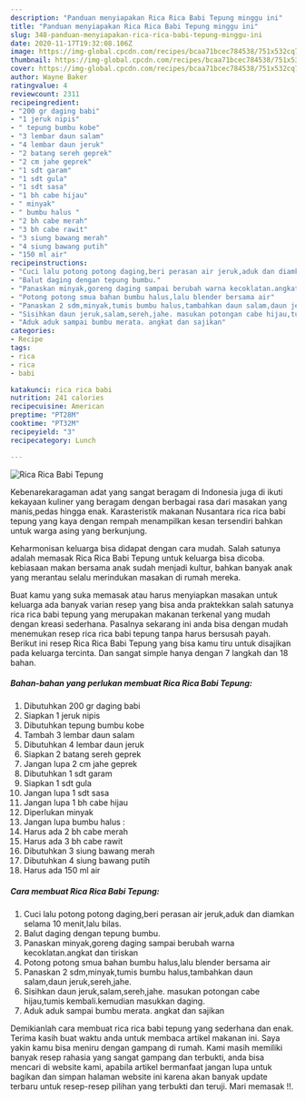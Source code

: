 ```yaml
---
description: "Panduan menyiapakan Rica Rica Babi Tepung minggu ini"
title: "Panduan menyiapakan Rica Rica Babi Tepung minggu ini"
slug: 348-panduan-menyiapakan-rica-rica-babi-tepung-minggu-ini
date: 2020-11-17T19:32:08.106Z
image: https://img-global.cpcdn.com/recipes/bcaa71bcec784538/751x532cq70/rica-rica-babi-tepung-foto-resep-utama.jpg
thumbnail: https://img-global.cpcdn.com/recipes/bcaa71bcec784538/751x532cq70/rica-rica-babi-tepung-foto-resep-utama.jpg
cover: https://img-global.cpcdn.com/recipes/bcaa71bcec784538/751x532cq70/rica-rica-babi-tepung-foto-resep-utama.jpg
author: Wayne Baker
ratingvalue: 4
reviewcount: 2311
recipeingredient:
- "200 gr daging babi"
- "1 jeruk nipis"
- " tepung bumbu kobe"
- "3 lembar daun salam"
- "4 lembar daun jeruk"
- "2 batang sereh geprek"
- "2 cm jahe geprek"
- "1 sdt garam"
- "1 sdt gula"
- "1 sdt sasa"
- "1 bh cabe hijau"
- " minyak"
- " bumbu halus "
- "2 bh cabe merah"
- "3 bh cabe rawit"
- "3 siung bawang merah"
- "4 siung bawang putih"
- "150 ml air"
recipeinstructions:
- "Cuci lalu potong potong daging,beri perasan air jeruk,aduk dan diamkan selama 10 menit,lalu bilas."
- "Balut daging dengan tepung bumbu."
- "Panaskan minyak,goreng daging sampai berubah warna kecoklatan.angkat dan tiriskan"
- "Potong potong smua bahan bumbu halus,lalu blender bersama air"
- "Panaskan 2 sdm,minyak,tumis bumbu halus,tambahkan daun salam,daun jeruk,sereh,jahe."
- "Sisihkan daun jeruk,salam,sereh,jahe. masukan potongan cabe hijau,tumis kembali.kemudian masukkan daging."
- "Aduk aduk sampai bumbu merata. angkat dan sajikan"
categories:
- Recipe
tags:
- rica
- rica
- babi

katakunci: rica rica babi 
nutrition: 241 calories
recipecuisine: American
preptime: "PT28M"
cooktime: "PT32M"
recipeyield: "3"
recipecategory: Lunch

---
```



![Rica Rica Babi Tepung](https://img-global.cpcdn.com/recipes/bcaa71bcec784538/751x532cq70/rica-rica-babi-tepung-foto-resep-utama.jpg)

Kebenarekaragaman adat yang sangat beragam di Indonesia juga di ikuti kekayaan kuliner yang beragam dengan berbagai rasa dari masakan yang manis,pedas hingga enak. Karasteristik makanan Nusantara rica rica babi tepung yang kaya dengan rempah menampilkan kesan tersendiri bahkan untuk warga asing yang berkunjung.


Keharmonisan keluarga bisa didapat dengan cara mudah. Salah satunya adalah memasak Rica Rica Babi Tepung untuk keluarga bisa dicoba. kebiasaan makan bersama anak sudah menjadi kultur, bahkan banyak anak yang merantau selalu merindukan masakan di rumah mereka.



Buat kamu yang suka memasak atau harus menyiapkan masakan untuk keluarga ada banyak varian resep yang bisa anda praktekkan salah satunya rica rica babi tepung yang merupakan makanan terkenal yang mudah dengan kreasi sederhana. Pasalnya sekarang ini anda bisa dengan mudah menemukan resep rica rica babi tepung tanpa harus bersusah payah.
Berikut ini resep Rica Rica Babi Tepung yang bisa kamu tiru untuk disajikan pada keluarga tercinta. Dan sangat simple hanya dengan 7 langkah dan 18 bahan.


<!--inarticleads1-->

##### Bahan-bahan yang perlukan membuat Rica Rica Babi Tepung:

1. Dibutuhkan 200 gr daging babi
1. Siapkan 1 jeruk nipis
1. Dibutuhkan  tepung bumbu kobe
1. Tambah 3 lembar daun salam
1. Dibutuhkan 4 lembar daun jeruk
1. Siapkan 2 batang sereh geprek
1. Jangan lupa 2 cm jahe geprek
1. Dibutuhkan 1 sdt garam
1. Siapkan 1 sdt gula
1. Jangan lupa 1 sdt sasa
1. Jangan lupa 1 bh cabe hijau
1. Diperlukan  minyak
1. Jangan lupa  bumbu halus :
1. Harus ada 2 bh cabe merah
1. Harus ada 3 bh cabe rawit
1. Dibutuhkan 3 siung bawang merah
1. Dibutuhkan 4 siung bawang putih
1. Harus ada 150 ml air




<!--inarticleads2-->

##### Cara membuat  Rica Rica Babi Tepung:

1. Cuci lalu potong potong daging,beri perasan air jeruk,aduk dan diamkan selama 10 menit,lalu bilas.
1. Balut daging dengan tepung bumbu.
1. Panaskan minyak,goreng daging sampai berubah warna kecoklatan.angkat dan tiriskan
1. Potong potong smua bahan bumbu halus,lalu blender bersama air
1. Panaskan 2 sdm,minyak,tumis bumbu halus,tambahkan daun salam,daun jeruk,sereh,jahe.
1. Sisihkan daun jeruk,salam,sereh,jahe. masukan potongan cabe hijau,tumis kembali.kemudian masukkan daging.
1. Aduk aduk sampai bumbu merata. angkat dan sajikan




Demikianlah cara membuat rica rica babi tepung yang sederhana dan enak. Terima kasih buat waktu anda untuk membaca artikel makanan ini. Saya yakin kamu bisa meniru dengan gampang di rumah. Kami masih memiliki banyak resep rahasia yang sangat gampang dan terbukti, anda bisa mencari di website kami, apabila artikel bermanfaat jangan lupa untuk bagikan dan simpan halaman website ini karena akan banyak update terbaru untuk resep-resep pilihan yang terbukti dan teruji. Mari memasak !!. 
